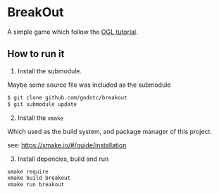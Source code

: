 
# BreakOut

A simple game which follow the [OGL tutorial](https://learnopengl.com/In-Practice/2D-Game/Breakout).


## How to run it

1. Install the submodule.

Maybe some source file was included as the submodule 

```sh
$ git clone github.com/godotc/breakout
$ git submodule update
```

2. Install the  `xmake`

Which used as the build system, and package manager of this project.

see: https://xmake.io/#/guide/installation

3. Install depencies, build and run

```sh
xmake require
xmake build breakout 
xmake run breakout
```
